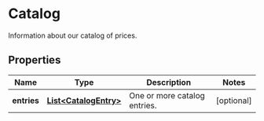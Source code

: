 

# Catalog

Information about our catalog of prices.

## Properties

| Name | Type | Description | Notes |
|------------ | ------------- | ------------- | -------------|
|**entries** | [**List&lt;CatalogEntry&gt;**](CatalogEntry.md) | One or more catalog entries. |  [optional] |



